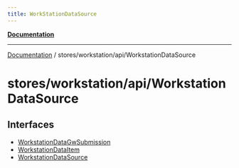 ```yaml
---
title: WorkStationDataSource
---
```


[**Documentation**](../../../../index.md)

***

[Documentation](../../../../index.md) / stores/workstation/api/WorkstationDataSource

# stores/workstation/api/WorkstationDataSource

## Interfaces

- [WorkstationDataGwSubmission](interfaces/WorkstationDataGwSubmission.md)
- [WorkstationDataItem](interfaces/WorkstationDataItem.md)
- [WorkstationDataSource](interfaces/WorkstationDataSource.md)
